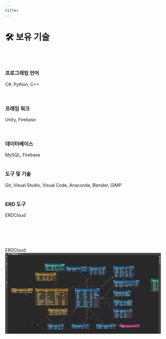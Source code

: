 ```yaml
---
title:
---
```


# 🛠 **보유 기술**
<br><br>

### **프로그래밍 언어**
C#, Python, C++  
<br><br>

### **프레임 워크**
Unity, Firebase  
<br><br>

### **데이터베이스**
MySQL, Firebase
<br><br>

### **도구 및 기술**
Git, Visual Studio, Visual Code, Anaconda, Blender, GIMP
<br><br>

### **ERD 도구**
ERDCloud

<br><br>
<br><br>

ERDCloud
<a href="https://www.erdcloud.com/d/8FHkuNeQwxYg3hQNJ">
    <img src="featured(2).png" style="display: block; margin: 0 auto 50px 0;">  

